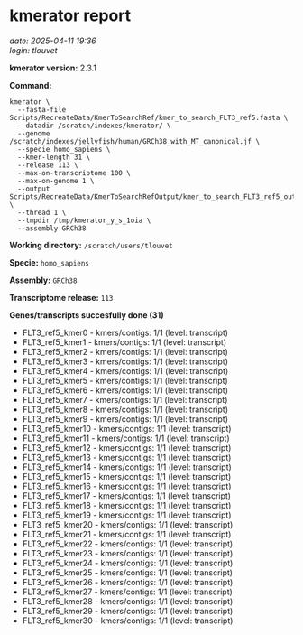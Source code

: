 # kmerator report
*date: 2025-04-11 19:36*  
*login: tlouvet*

**kmerator version:** 2.3.1

**Command:**

```
kmerator \
  --fasta-file Scripts/RecreateData/KmerToSearchRef/kmer_to_search_FLT3_ref5.fasta \
  --datadir /scratch/indexes/kmerator/ \
  --genome /scratch/indexes/jellyfish/human/GRCh38_with_MT_canonical.jf \
  --specie homo_sapiens \
  --kmer-length 31 \
  --release 113 \
  --max-on-transcriptome 100 \
  --max-on-genome 1 \
  --output Scripts/RecreateData/KmerToSearchRefOutput/kmer_to_search_FLT3_ref5_output \
  --thread 1 \
  --tmpdir /tmp/kmerator_y_s_1oia \
  --assembly GRCh38
```

**Working directory:** `/scratch/users/tlouvet`

**Specie:** `homo_sapiens`

**Assembly:** `GRCh38`

**Transcriptome release:** `113`

**Genes/transcripts succesfully done (31)**

- FLT3_ref5_kmer0 - kmers/contigs: 1/1 (level: transcript)
- FLT3_ref5_kmer1 - kmers/contigs: 1/1 (level: transcript)
- FLT3_ref5_kmer2 - kmers/contigs: 1/1 (level: transcript)
- FLT3_ref5_kmer3 - kmers/contigs: 1/1 (level: transcript)
- FLT3_ref5_kmer4 - kmers/contigs: 1/1 (level: transcript)
- FLT3_ref5_kmer5 - kmers/contigs: 1/1 (level: transcript)
- FLT3_ref5_kmer6 - kmers/contigs: 1/1 (level: transcript)
- FLT3_ref5_kmer7 - kmers/contigs: 1/1 (level: transcript)
- FLT3_ref5_kmer8 - kmers/contigs: 1/1 (level: transcript)
- FLT3_ref5_kmer9 - kmers/contigs: 1/1 (level: transcript)
- FLT3_ref5_kmer10 - kmers/contigs: 1/1 (level: transcript)
- FLT3_ref5_kmer11 - kmers/contigs: 1/1 (level: transcript)
- FLT3_ref5_kmer12 - kmers/contigs: 1/1 (level: transcript)
- FLT3_ref5_kmer13 - kmers/contigs: 1/1 (level: transcript)
- FLT3_ref5_kmer14 - kmers/contigs: 1/1 (level: transcript)
- FLT3_ref5_kmer15 - kmers/contigs: 1/1 (level: transcript)
- FLT3_ref5_kmer16 - kmers/contigs: 1/1 (level: transcript)
- FLT3_ref5_kmer17 - kmers/contigs: 1/1 (level: transcript)
- FLT3_ref5_kmer18 - kmers/contigs: 1/1 (level: transcript)
- FLT3_ref5_kmer19 - kmers/contigs: 1/1 (level: transcript)
- FLT3_ref5_kmer20 - kmers/contigs: 1/1 (level: transcript)
- FLT3_ref5_kmer21 - kmers/contigs: 1/1 (level: transcript)
- FLT3_ref5_kmer22 - kmers/contigs: 1/1 (level: transcript)
- FLT3_ref5_kmer23 - kmers/contigs: 1/1 (level: transcript)
- FLT3_ref5_kmer24 - kmers/contigs: 1/1 (level: transcript)
- FLT3_ref5_kmer25 - kmers/contigs: 1/1 (level: transcript)
- FLT3_ref5_kmer26 - kmers/contigs: 1/1 (level: transcript)
- FLT3_ref5_kmer27 - kmers/contigs: 1/1 (level: transcript)
- FLT3_ref5_kmer28 - kmers/contigs: 1/1 (level: transcript)
- FLT3_ref5_kmer29 - kmers/contigs: 1/1 (level: transcript)
- FLT3_ref5_kmer30 - kmers/contigs: 1/1 (level: transcript)
